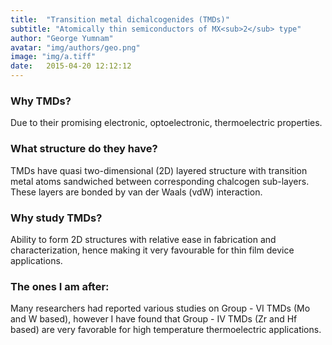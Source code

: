 ```yaml
---
title:  "Transition metal dichalcogenides (TMDs)"
subtitle: "Atomically thin semiconductors of MX<sub>2</sub> type"
author: "George Yumnam"
avatar: "img/authors/geo.png"
image: "img/a.tiff"
date:   2015-04-20 12:12:12
---
```


### Why TMDs?
Due to their promising electronic, optoelectronic, thermoelectric properties.

### What structure do they have?
TMDs have quasi two-dimensional (2D) layered structure with transition metal atoms sandwiched between corresponding chalcogen sub-layers. These layers are bonded by van der Waals (vdW) interaction.

### Why study TMDs?
Ability to form 2D structures with relative ease in fabrication and characterization, hence making it very favourable for thin film device applications.

### The ones I am after:
Many researchers had reported various studies on Group - VI TMDs (Mo and W based), however I have found that Group - IV TMDs (Zr and Hf based) are very favorable for high temperature thermoelectric applications.

